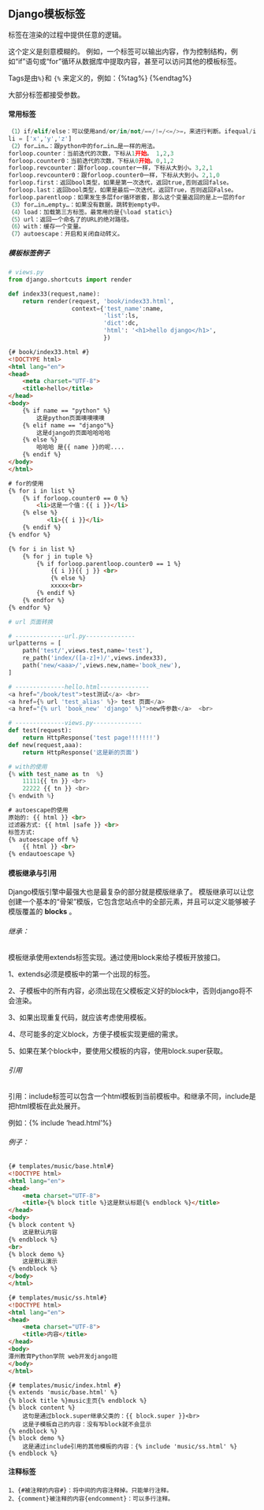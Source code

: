 ## Django模板标签

标签在渲染的过程中提供任意的逻辑。

这个定义是刻意模糊的。 例如，一个标签可以输出内容，作为控制结构，例如“if”语句或“for”循环从数据库中提取内容，甚至可以访问其他的模板标签。

Tags是由`%}`和 `{%` 来定义的，例如：{%tag%} {%endtag%}

大部分标签都接受参数。

#### 常用标签

```python
（1）if/elif/else：可以使用and/or/in/not/==/!=/<=/>=，来进行判断。ifequal/ifnotequal
li = ['x','y','z']
（2）for…in…：跟python中的for…in…是一样的用法。
forloop.counter：当前迭代的次数，下标从1开始。 1,2,3
forloop.counter0：当前迭代的次数，下标从0开始。0,1,2
forloop.revcounter：跟forloop.counter一样，下标从大到小。3,2,1
forloop.revcounter0：跟forloop.counter0一样，下标从大到小。2,1,0
forloop.first：返回bool类型，如果是第一次迭代，返回true,否则返回false。
forloop.last：返回bool类型，如果是最后一次迭代，返回True，否则返回False。
forloop.parentloop：如果发生多层for循环嵌套，那么这个变量返回的是上一层的for
（3）for…in…empty…：如果没有数据，跳转到empty中。
（4）load：加载第三方标签。最常用的是{%load static%}
（5）url：返回一个命名了的URL的绝对路径。
（6）with：缓存一个变量。
（7）autoescape：开启和关闭自动转义。
```

##### 模板标签例子

```python
# views.py
from django.shortcuts import render

def index33(request,name):
    return render(request, 'book/index33.html',
                  context={'test_name':name,
                           'list':ls,
                           'dict':dc,
                           'html': '<h1>hello django</h1>',
                           })
```

```html
{# book/index33.html #}
<!DOCTYPE html>
<html lang="en">
<head>
    <meta charset="UTF-8">
    <title>hello</title>
</head>
<body>
    {% if name == "python" %}
        这是python页面噢噢噢噢
    {% elif name == "django"%}
        这是django的页面哈哈哈哈
    {% else %}
        哈哈哈 是{{ name }}的呢....
    {% endif %}
</body>
</html>
```

```html
# for的使用
{% for i in list %}
    {% if forloop.counter0 == 0 %}
        <li>这是一个值：{{ i }}</li>
    {% else %}
           <li>{{ i }}</li>
    {% endif %}
{% endfor %}

{% for i in list %}
    {% for j in tuple %}
        {% if forloop.parentloop.counter0 == 1 %}
            {{ i }}{{ j }} <br>
            {% else %}
            xxxxx<br>
        {% endif %}
    {% endfor %}
{% endfor %}
```

```python
# url 页面转换

# --------------url.py--------------
urlpatterns = [
    path('test/',views.test,name='test'),
    re_path('index/([a-z]+)/',views.index33),
    path('new/<aaa>/',views.new,name='book_new'),
]

# --------------hello.html--------------
<a href="/book/test">test测试</a> <br>
<a href={% url 'test_alias' %}> test 页面</a>
<a href="{% url 'book_new' 'django' %}">new传参数</a>  <br>

# --------------views.py--------------
def test(request):
    return HttpResponse('test page!!!!!!!')
def new(request,aaa):
    return HttpResponse('这是新的页面')    
```

```python
# with的使用
{% with test_name as tn  %}
    11111{{ tn }} <br>
    22222 {{ tn }} <br>
{% endwith %}
```

```html
# autoescape的使用
原始的: {{ html }} <br>
过滤器方式: {{ html |safe }} <br>
标签方式:
{% autoescape off %}
    {{ html }} <br>
{% endautoescape %}

```

#### 模板继承与引用

Django模版引擎中最强大也是最复杂的部分就是模版继承了。 模版继承可以让您创建一个基本的“骨架”模版，它包含您站点中的全部元素，并且可以定义能够被子模版覆盖的 **blocks** 。

###### 继承：

模板继承使用extends标签实现。通过使用block来给子模板开放接口。

1、extends必须是模板中的第一个出现的标签。

2、子模板中的所有内容，必须出现在父模板定义好的block中，否则django将不会渲染。

3、如果出现重复代码，就应该考虑使用模板。

4、尽可能多的定义block，方便子模板实现更细的需求。

5、如果在某个block中，要使用父模板的内容，使用block.super获取。

###### 引用

引用：include标签可以包含一个html模板到当前模板中。和继承不同，include是把html模板在此处展开。

例如：{% include ‘head.html’%}

###### 例子：

```html
{# templates/music/base.html#}   
<!DOCTYPE html>
<html lang="en">
<head>
    <meta charset="UTF-8">
    <title>{% block title %}这是默认标题{% endblock %}</title>
</head>
<body>
{% block content %}
    这是默认内容
{% endblock %}
<br>
{% block demo %}
    这是默认演示
{% endblock %}
</body>
</html>
```

```html
{# templates/music/ss.html#}
<!DOCTYPE html>
<html lang="en">
<head>
    <meta charset="UTF-8">
    <title>内容</title>
</head>
<body>
潭州教育Python学院 web开发django班
</body>
</html>
```

```php+HTML
{# templates/music/index.html #}
{% extends 'music/base.html' %}
{% block title %}music主页{% endblock %}
{% block content %}
    这句是通过block.super继承父类的：{{ block.super }}<br>
    这是子模板自己的内容：没有写block就不会显示
{% endblock %}
{% block demo %}
    这是通过include引用的其他模板的内容：{% include 'music/ss.html' %}
{% endblock %}
```

#### 注释标签

```
1、{#被注释的内容#}：将中间的内容注释掉。只能单行注释。
2、{comment}被注释的内容{endcomment}：可以多行注释。
```



